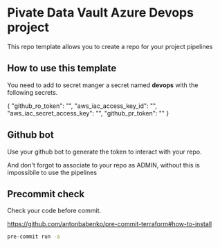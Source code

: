 # Pivate Data Vault Azure Devops project

This repo template allows you to create a repo for your project pipelines

## How to use this template

You need to add to secret manger a secret named **devops** with the following secrets.

{
  "github_ro_token": "<read only github token>",
  "aws_iac_access_key_id": "<aws Deploy iam user access id>",
  "aws_iac_secret_access_key": "<aws Deploy iam user access key>",
  "github_pr_token": "<github pr token>"
}
## Github bot

Use your github bot to generate the token to interact with your repo.

And don't forgot to associate to your repo as ADMIN, without this is impossibile to use the pipelines

## Precommit check

Check your code before commit.

<https://github.com/antonbabenko/pre-commit-terraform#how-to-install>

```sh
pre-commit run -a
```
